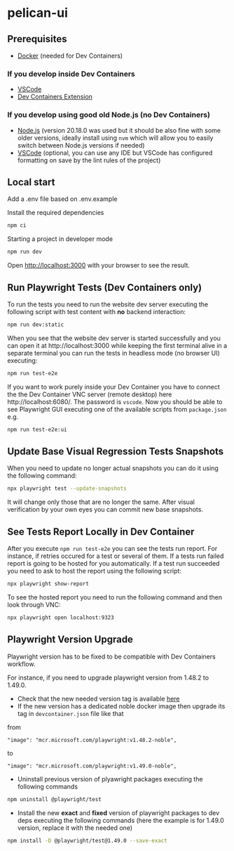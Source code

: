 # pelican-ui

## Prerequisites

- [Docker](https://www.docker.com/get-started/) (needed for Dev Containers)

### If you develop inside Dev Containers
- [VSCode](https://code.visualstudio.com/)
- [Dev Containers Extension](https://marketplace.visualstudio.com/items?itemName=ms-vscode-remote.remote-containers)

### If you develop using good old Node.js (no Dev Containers)

- [Node.js](https://nodejs.org/en) (version 20.18.0 was used but it should be also fine with some older versions, ideally install using `nvm` which will allow you to easily switch between Node.js versions if needed)
- [VSCode](https://code.visualstudio.com/) (optional, you can use any IDE but VSCode has configured formatting on save by the lint rules of the project)

## Local start

Add a .env file based on .env.example

Install the required dependencies

```bash
npm ci
```

Starting a project in developer mode

```bash
npm run dev
```
Open [http://localhost:3000](http://localhost:3000) with your browser to see the result.



## Run Playwright Tests (Dev Containers only)

To run the tests you need to run the website dev server executing the following script with test content with **no** backend interaction:
```bash
npm run dev:static
```

When you see that the website dev server is started successfully and you can open it at http://localhost:3000 while keeping the first terminal alive in a separate terminal you can run the tests in headless mode (no browser UI) executing:
```bash
npm run test-e2e
```

If you want to work purely inside your Dev Container you have to connect the the Dev Container VNC server (remote desktop) here http://localhost:6080/. The password is `vscode`. Now you should be able to see Playwright GUI executing one of the available scripts from `package.json` e.g.

```bash
npm run test-e2e:ui
```

## Update Base Visual Regression Tests Snapshots

When you need to update no longer actual snapshots you can do it using the following command:
```bash
npx playwright test --update-snapshots
```

It will change only those that are no longer the same. After visual verification by your own eyes you can commit new base snapshots.

## See Tests Report Locally in Dev Container

After you execute `npm run test-e2e` you can see the tests run report. For instance, if retries occured for a test or several of them. If a tests run failed report is going to be hosted for you automatically. If a test run succeeded you need to ask to host the report using the following script:
```bash
npx playwright show-report
```

To see the hosted report you need to run the following command and then look through VNC:
```bash
npx playwright open localhost:9323
```

## Playwright Version Upgrade

Playwright version has to be fixed to be compatible with Dev Containers workflow.

For instance, if you need to upgrade playwright version from 1.48.2 to 1.49.0.

- Check that the new needed version tag is available [here](https://mcr.microsoft.com/en-us/artifact/mar/playwright/tags)
- If the new version has a dedicated noble docker image then upgrade its tag in `devcontainer.json` file like that

from
```
"image": "mcr.microsoft.com/playwright:v1.48.2-noble",
```
to
```
"image": "mcr.microsoft.com/playwright:v1.49.0-noble",
```
- Uninstall previous version of plyawright packages executing the following commands
```bash
npm uninstall @playwright/test
```
- Install the new **exact** and **fixed** version of playwright packages to dev deps executing the following commands (here the example is for 1.49.0 version, replace it with the needed one)
```bash
npm install -D @playwright/test@1.49.0 --save-exact
```
